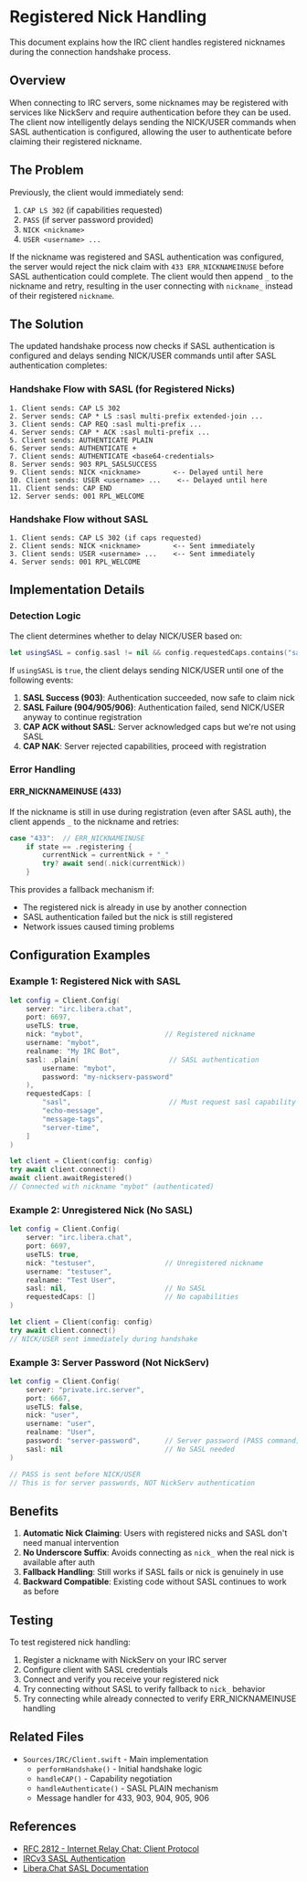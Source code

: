 # Registered Nick Handling

This document explains how the IRC client handles registered nicknames during the connection handshake process.

## Overview

When connecting to IRC servers, some nicknames may be registered with services like NickServ and require authentication before they can be used. The client now intelligently delays sending the NICK/USER commands when SASL authentication is configured, allowing the user to authenticate before claiming their registered nickname.

## The Problem

Previously, the client would immediately send:
1. `CAP LS 302` (if capabilities requested)
2. `PASS` (if server password provided)
3. `NICK <nickname>`
4. `USER <username> ...`

If the nickname was registered and SASL authentication was configured, the server would reject the nick claim with `433 ERR_NICKNAMEINUSE` before SASL authentication could complete. The client would then append `_` to the nickname and retry, resulting in the user connecting with `nickname_` instead of their registered `nickname`.

## The Solution

The updated handshake process now checks if SASL authentication is configured and delays sending NICK/USER commands until after SASL authentication completes:

### Handshake Flow with SASL (for Registered Nicks)

```
1. Client sends: CAP LS 302
2. Server sends: CAP * LS :sasl multi-prefix extended-join ...
3. Client sends: CAP REQ :sasl multi-prefix ...
4. Server sends: CAP * ACK :sasl multi-prefix ...
5. Client sends: AUTHENTICATE PLAIN
6. Server sends: AUTHENTICATE +
7. Client sends: AUTHENTICATE <base64-credentials>
8. Server sends: 903 RPL_SASLSUCCESS
9. Client sends: NICK <nickname>        <-- Delayed until here
10. Client sends: USER <username> ...    <-- Delayed until here
11. Client sends: CAP END
12. Server sends: 001 RPL_WELCOME
```

### Handshake Flow without SASL

```
1. Client sends: CAP LS 302 (if caps requested)
2. Client sends: NICK <nickname>        <-- Sent immediately
3. Client sends: USER <username> ...    <-- Sent immediately
4. Server sends: 001 RPL_WELCOME
```

## Implementation Details

### Detection Logic

The client determines whether to delay NICK/USER based on:

```swift
let usingSASL = config.sasl != nil && config.requestedCaps.contains("sasl")
```

If `usingSASL` is `true`, the client delays sending NICK/USER until one of the following events:

1. **SASL Success (903)**: Authentication succeeded, now safe to claim nick
2. **SASL Failure (904/905/906)**: Authentication failed, send NICK/USER anyway to continue registration
3. **CAP ACK without SASL**: Server acknowledged caps but we're not using SASL
4. **CAP NAK**: Server rejected capabilities, proceed with registration

### Error Handling

#### ERR_NICKNAMEINUSE (433)

If the nickname is still in use during registration (even after SASL auth), the client appends `_` to the nickname and retries:

```swift
case "433":  // ERR_NICKNAMEINUSE
    if state == .registering {
        currentNick = currentNick + "_"
        try? await send(.nick(currentNick))
    }
```

This provides a fallback mechanism if:
- The registered nick is already in use by another connection
- SASL authentication failed but the nick is still registered
- Network issues caused timing problems

## Configuration Examples

### Example 1: Registered Nick with SASL

```swift
let config = Client.Config(
    server: "irc.libera.chat",
    port: 6697,
    useTLS: true,
    nick: "mybot",                    // Registered nickname
    username: "mybot",
    realname: "My IRC Bot",
    sasl: .plain(                      // SASL authentication
        username: "mybot",
        password: "my-nickserv-password"
    ),
    requestedCaps: [
        "sasl",                        // Must request sasl capability
        "echo-message",
        "message-tags",
        "server-time",
    ]
)

let client = Client(config: config)
try await client.connect()
await client.awaitRegistered()
// Connected with nickname "mybot" (authenticated)
```

### Example 2: Unregistered Nick (No SASL)

```swift
let config = Client.Config(
    server: "irc.libera.chat",
    port: 6697,
    useTLS: true,
    nick: "testuser",                 // Unregistered nickname
    username: "testuser",
    realname: "Test User",
    sasl: nil,                        // No SASL
    requestedCaps: []                 // No capabilities
)

let client = Client(config: config)
try await client.connect()
// NICK/USER sent immediately during handshake
```

### Example 3: Server Password (Not NickServ)

```swift
let config = Client.Config(
    server: "private.irc.server",
    port: 6667,
    useTLS: false,
    nick: "user",
    username: "user",
    realname: "User",
    password: "server-password",      // Server password (PASS command)
    sasl: nil                         // No SASL needed
)

// PASS is sent before NICK/USER
// This is for server passwords, NOT NickServ authentication
```

## Benefits

1. **Automatic Nick Claiming**: Users with registered nicks and SASL don't need manual intervention
2. **No Underscore Suffix**: Avoids connecting as `nick_` when the real nick is available after auth
3. **Fallback Handling**: Still works if SASL fails or nick is genuinely in use
4. **Backward Compatible**: Existing code without SASL continues to work as before

## Testing

To test registered nick handling:

1. Register a nickname with NickServ on your IRC server
2. Configure client with SASL credentials
3. Connect and verify you receive your registered nick
4. Try connecting without SASL to verify fallback to `nick_` behavior
5. Try connecting while already connected to verify ERR_NICKNAMEINUSE handling

## Related Files

- `Sources/IRC/Client.swift` - Main implementation
  - `performHandshake()` - Initial handshake logic
  - `handleCAP()` - Capability negotiation
  - `handleAuthenticate()` - SASL PLAIN mechanism
  - Message handler for 433, 903, 904, 905, 906

## References

- [RFC 2812 - Internet Relay Chat: Client Protocol](https://tools.ietf.org/html/rfc2812)
- [IRCv3 SASL Authentication](https://ircv3.net/specs/extensions/sasl-3.1)
- [Libera.Chat SASL Documentation](https://libera.chat/guides/sasl)